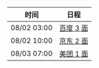 | 时间          | 日程                                                                                                                             |
| ----------- | ------------------------------------------------------------------------------------------------------------------------------ |
| 08/02 03:00 | [百度 3 面](https://www.google.com/calendar/event?eid=Nm1yMjhlZTVrOGI2cDIzbXVmbmYyMzZtbGMgYzZrZW9pbGFmdjk5cDE5dmw3ZmFpZHU4bWtAZw) |
| 08/02 10:00 | [京东 2 面](https://www.google.com/calendar/event?eid=MjZ2OGJ2MzhocWMwa3I2Z285aHJlZjd1NnAgYzZrZW9pbGFmdjk5cDE5dmw3ZmFpZHU4bWtAZw) |
| 08/03 07:00 | [美团 1 面](https://www.google.com/calendar/event?eid=NWNjYWZsa2didDY0YWZyZDhobTd1b2ZqYTQgYzZrZW9pbGFmdjk5cDE5dmw3ZmFpZHU4bWtAZw) |